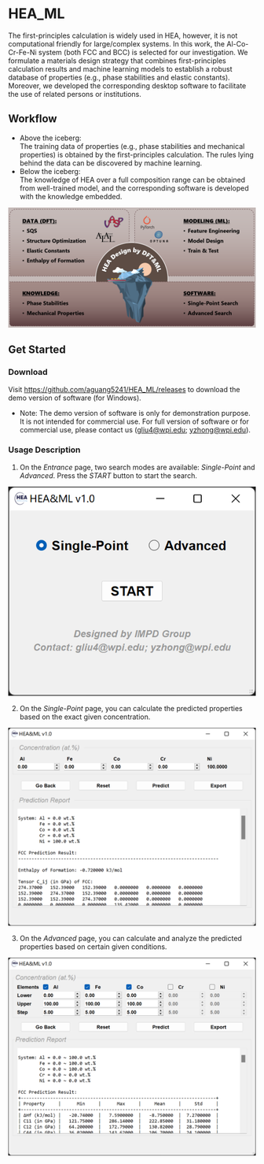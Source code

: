 # HEA_ML
The first-principles calculation is widely used in HEA, however, it is not computational friendly for large/complex systems. In this work, the Al-Co-Cr-Fe-Ni system (both FCC and BCC) is selected for our investigation. We formulate a materials design strategy that combines first-principles calculation results and machine learning models to establish a robust database of properties (e.g., phase stabilities and elastic constants). Moreover, we developed the corresponding desktop software to facilitate the use of related persons or institutions. 

## Workflow
* Above the iceberg:  
The training data of properties (e.g., phase stabilities and mechanical properties) is obtained by the first-principles calculation. The rules lying behind the data can be discovered by machine learning.
* Below the iceberg:  
The knowledge of HEA over a full composition range can be obtained from well-trained model, and the corresponding software is developed with the knowledge embedded.

![alt demo0_graphical_abstract](res/demo0_graphical_abstract.png)

## Get Started
### Download
Visit https://github.com/aguang5241/HEA_ML/releases to download the demo version of software (for Windows). 
* Note: The demo version of software is only for demonstration purpose. It is not intended for commercial use. For full version of software or for commercial use, please contact us (gliu4@wpi.edu; yzhong@wpi.edu).

### Usage Description
1. On the *Entrance* page, two search modes are available: *Single-Point* and *Advanced*. Press the *START* button to start the search.

![alt demo1_entrance](res/demo1_entrance.png)

2. On the *Single-Point* page, you can calculate the predicted properties based on the exact given concentration.

![alt demo2_single_point](res/demo2_single_point.png)

3. On the *Advanced* page, you can calculate and analyze the predicted properties based on certain given conditions.

![alt demo3_advanced](res/demo3_advanced.png)
